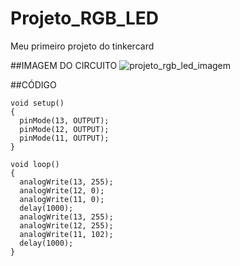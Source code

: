# Projeto_RGB_LED
Meu primeiro projeto do tinkercard

##IMAGEM DO CIRCUITO
![projeto_rgb_led_imagem](https://user-images.githubusercontent.com/90460886/192655961-8614c750-39ee-4408-9e8d-9b4f15d0f43e.png)

##CÓDIGO
```
void setup()
{
  pinMode(13, OUTPUT);
  pinMode(12, OUTPUT);
  pinMode(11, OUTPUT);
}

void loop()
{
  analogWrite(13, 255);
  analogWrite(12, 0);
  analogWrite(11, 0);
  delay(1000);
  analogWrite(13, 255);
  analogWrite(12, 255);
  analogWrite(11, 102);
  delay(1000);
}
```

